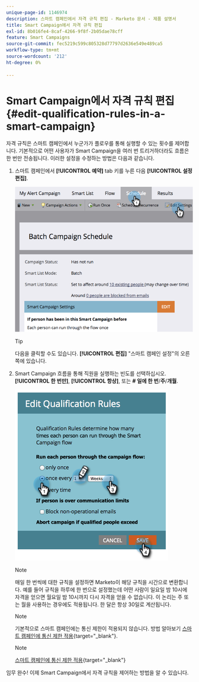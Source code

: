 ```yaml
---
unique-page-id: 1146974
description: 스마트 캠페인에서 자격 규칙 편집 - Marketo 문서 - 제품 설명서
title: Smart Campaign에서 자격 규칙 편집
exl-id: 8b016fe4-8caf-4266-9f8f-2b05dae78cff
feature: Smart Campaigns
source-git-commit: fec5219c599c805328d77797d2636e549e489ca5
workflow-type: tm+mt
source-wordcount: '212'
ht-degree: 0%

---
```


# Smart Campaign에서 자격 규칙 편집 {#edit-qualification-rules-in-a-smart-campaign}

자격 규칙은 스마트 캠페인에서 누군가가 플로우를 통해 실행할 수 있는 횟수를 제어합니다. 기본적으로 어떤 사용자가 Smart Campaign을 여러 번 트리거하더라도 흐름은 한 번만 전송됩니다. 이러한 설정을 수정하는 방법은 다음과 같습니다.

1. 스마트 캠페인에서 **[!UICONTROL 예약]** tab 키를 누른 다음 **[!UICONTROL 설정 편집]**.

   ![](assets/edit-qualification-rules-in-a-smart-campaign-1.png)

   >[!TIP]
   >
   >다음을 클릭할 수도 있습니다. **[!UICONTROL 편집]** &quot;스마트 캠페인 설정&quot;의 오른쪽에 있습니다.

1. Smart Campaign 흐름을 통해 직원을 실행하는 빈도를 선택하십시오. **[!UICONTROL 한 번만]**, **[!UICONTROL 항상]**, 또는 **# 일에 한 번**/**주**/**개월**.

   ![](assets/edit-qualification-rules-in-a-smart-campaign-2.png)

   >[!NOTE]
   >
   >매일 한 번씩에 대한 규칙을 설정하면 Marketo이 해당 규칙을 시간으로 변환합니다. 예를 들어 규칙을 하루에 한 번으로 설정했는데 어떤 사람이 일요일 밤 10시에 자격을 얻으면 월요일 밤 10시까지 다시 자격을 얻을 수 없습니다. 이 논리는 주 또는 월을 사용하는 경우에도 적용됩니다. 한 달은 항상 30일로 계산됩니다.

   >[!NOTE]
   >
   >기본적으로 스마트 캠페인에는 통신 제한이 적용되지 않습니다. 방법 알아보기 [스마트 캠페인에 통신 제한 적용](/help/marketo/product-docs/core-marketo-concepts/smart-campaigns/using-smart-campaigns/apply-communication-limits-to-smart-campaign.md){target="_blank"}.

   >[!NOTE]
   >
   >[스마트 캠페인에 통신 제한 적용](/help/marketo/product-docs/core-marketo-concepts/smart-campaigns/using-smart-campaigns/apply-communication-limits-to-smart-campaign.md){target="_blank"}

임무 완수! 이제 Smart Campaign에서 자격 규칙을 제어하는 방법을 알 수 있습니다.
